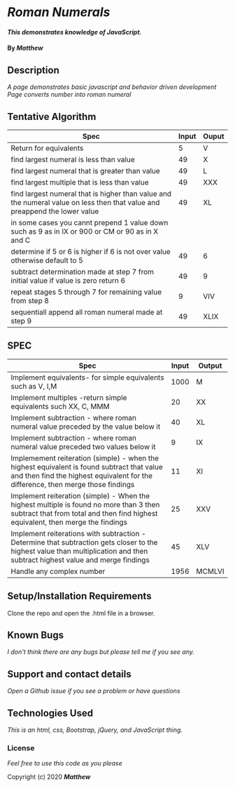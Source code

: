 
# _Roman Numerals_

#### _This demonstrates knowledge of JavaScript._

#### By _**Matthew**_


## Description

_A page demonstrates basic javascript and behavior driven development_
_Page converts number into roman numeral_


## Tentative Algorithm
| Spec                                                                                                                        | Input | Ouput |
|-----------------------------------------------------------------------------------------------------------------------------|-------|-------|
| Return for equivalents                                                                                                      | 5     | V     |
| find largest numeral is less than value                                                                                     | 49    | X     |
| find largest numeral that is greater than value                                                                             | 49    | L     |
| find largest multiple that is less than value                                                                               | 49    | XXX   |
| find largest numeral that is higher than value and the numeral value on less then that value and preappend the lower value  | 49    | XL    |
| in some cases you cannt prepend 1 value down such as 9 as in IX or 900 or CM or 90 as in X and C 
| determine if 5 or 6 is higher if 6 is not over value otherwise default to 5                                                 | 49    | 6     |
| subtract determination made at step 7 from initial value if value is zero return 6                                          | 49    | 9     |
| repeat stages 5 through 7 for remaining value from step 8                                                                   | 9     | VIV   |
| sequentiall append all roman numeral made at step 9                                                                         | 49    | XLIX  |

## SPEC
| Spec                                                                                                                                                                           | Input | Output |
|--------------------------------------------------------------------------------------------------------------------------------------------------------------------------------|-------|--------|
| Implement equivalents- for simple equivalents such as V, I,M                                                                                                                   | 1000  | M      |
| Implement multiples -return simple equivalents such XX, C, MMM                                                                                                                 | 20    | XX     |
| Implement subtraction - where roman numeral value preceded by the value below it                                                                                               | 40    | XL     |
| Implement subtraction - where roman numeral value preceded two values below it                                                                                                 | 9     | IX     |
| Implemement reiteration (simple) - when the highest equivalent is found subtract that value and then find the highest equivalent for the difference, then merge those findings | 11    | XI     |
| Implement reiteration (simple) - When the highest multiple is found no more than 3 then subtract that from total and then find highest equivalent, then merge the findings     | 25    | XXV    |
| Implement reiterations with subtraction - Determine that subtraction gets closer to the highest value than multiplication and then subtract highest value and merge findings   | 45    | XLV    |
| Handle any complex number   | 1956    | MCMLVI    |

## Setup/Installation Requirements

Clone the repo and open the .html file in a browser.

## Known Bugs

_I don't think there are any bugs but please tell me if you see any._

## Support and contact details

_Open a Github issue if you see a problem or have questions_

## Technologies Used

_This is an html, css, Bootstrap, jQuery, and JavaScript thing._

### License

*Feel free to use this code as you please*

Copyright (c) 2020 **_Matthew_**
